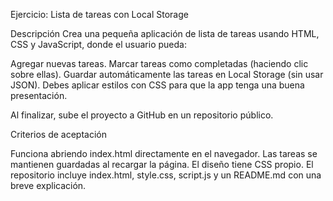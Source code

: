 Ejercicio: Lista de tareas con Local Storage

Descripción
Crea una pequeña aplicación de lista de tareas usando HTML, CSS y JavaScript, donde el usuario pueda:

Agregar nuevas tareas.
Marcar tareas como completadas (haciendo clic sobre ellas).
Guardar automáticamente las tareas en Local Storage (sin usar JSON).
Debes aplicar estilos con CSS para que la app tenga una buena presentación.

Al finalizar, sube el proyecto a GitHub en un repositorio público.

Criterios de aceptación

Funciona abriendo index.html directamente en el navegador.
Las tareas se mantienen guardadas al recargar la página.
El diseño tiene CSS propio.
El repositorio incluye index.html, style.css, script.js y un README.md con una breve explicación.
